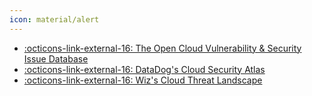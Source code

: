 ```yaml
---
icon: material/alert
---
```



- [ :octicons-link-external-16: The Open Cloud Vulnerability & Security Issue Database](https://www.cloudvulndb.org/results?tags=AWS)
- [ :octicons-link-external-16: DataDog's Cloud Security Atlas](https://securitylabs.datadoghq.com/cloud-security-atlas/?platform%5B0%5D=aws)
- [ :octicons-link-external-16: Wiz's Cloud Threat Landscape](https://threats.wiz.io/)